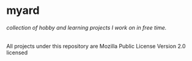 # myard
###### collection of hobby and learning projects I work on in free time.

All projects under this repository are Mozilla Public License Version 2.0 licensed
